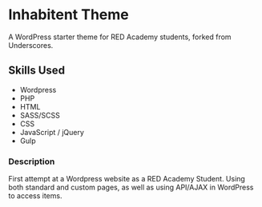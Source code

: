 # Inhabitent Theme

A WordPress starter theme for RED Academy students, forked from Underscores.

## Skills Used

- Wordpress
- PHP
- HTML
- SASS/SCSS
- CSS
- JavaScript / jQuery
- Gulp

### Description

First attempt at a Wordpress website as a RED Academy Student. Using both standard and custom pages, as well as using API/AJAX in WordPress to access items. 

